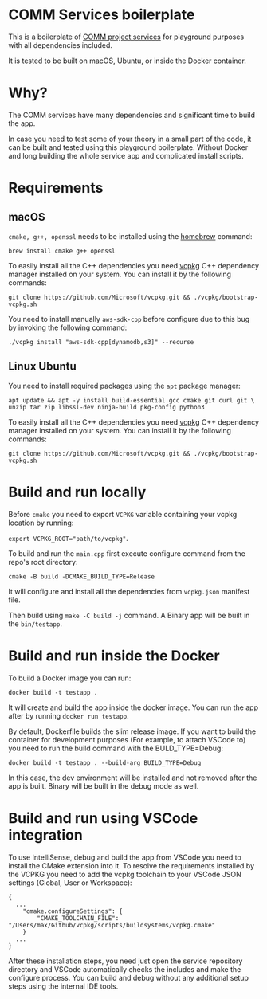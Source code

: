 # COMM Services boilerplate

This is a boilerplate of [COMM project services](https://github.com/CommE2E/comm/tree/master/services)
for playground purposes with all dependencies included.

It is tested to be built on macOS, Ubuntu, or inside the Docker container.

# Why?

The COMM services have many dependencies and significant time to build the app.

In case you need to test some of your theory in a small part of the code, it can be built
and tested using this playground boilerplate. Without Docker and long building the whole
service app and complicated install scripts.

# Requirements

## macOS

`cmake, g++, openssl` needs to be installed using the [homebrew](https://brew.sh/) command:

`brew install cmake g++ openssl`

To easily install all the C++ dependencies you need [vcpkg](https://vcpkg.io/) C++ dependency
manager installed on your system. You can install it by the following commands:

`git clone https://github.com/Microsoft/vcpkg.git && ./vcpkg/bootstrap-vcpkg.sh`

You need to install manually `aws-sdk-cpp` before configure due to this bug
by invoking the following command:

`./vcpkg install "aws-sdk-cpp[dynamodb,s3]" --recurse`

## Linux Ubuntu

You need to install required packages using the `apt` package manager:

`apt update && apt -y install build-essential gcc cmake git curl git \ unzip tar zip libssl-dev ninja-build pkg-config python3`

To easily install all the C++ dependencies you need [vcpkg](https://vcpkg.io/) C++ dependency
manager installed on your system. You can install it by the following commands:

`git clone https://github.com/Microsoft/vcpkg.git && ./vcpkg/bootstrap-vcpkg.sh`

# Build and run locally

Before `cmake` you need to export `VCPKG` variable containing your vcpkg location by running:

`export VCPKG_ROOT="path/to/vcpkg"`.

To build and run the `main.cpp` first execute configure command from the
repo's root directory:

`cmake -B build -DCMAKE_BUILD_TYPE=Release`

It will configure and install all the dependencies from `vcpkg.json` manifest file.

Then build using `make -C build -j` command. A Binary app will be built in the
`bin/testapp`.

# Build and run inside the Docker

To build a Docker image you can run:

`docker build -t testapp .`

It will create and build the app inside the docker image. You can run the app after by
running `docker run testapp`.

By default, Dockerfile builds the slim release image.
If you want to build the container for development purposes
(For example, to attach VSCode to) you need to run the build command with the
BULD_TYPE=Debug:

`docker build -t testapp . --build-arg BUILD_TYPE=Debug`

In this case, the dev environment will be installed and not removed after
the app is built. Binary will be built in the debug mode as well.

# Build and run using VSCode integration

To use IntelliSense, debug and build the app from VSCode you need to install the CMake
extension into it. To resolve the requirements installed by the VCPKG you need to add
the vcpkg toolchain to your VSCode JSON settings (Global, User or Workspace):

```
{
  ...
    "cmake.configureSettings": {
        "CMAKE_TOOLCHAIN_FILE": "/Users/max/Github/vcpkg/scripts/buildsystems/vcpkg.cmake"
    }
  ...
}
```

After these installation steps, you need just open the service repository directory and
VSCode automatically checks the includes and make the configure process.
You can build and debug without any additional setup steps using the internal IDE tools.
